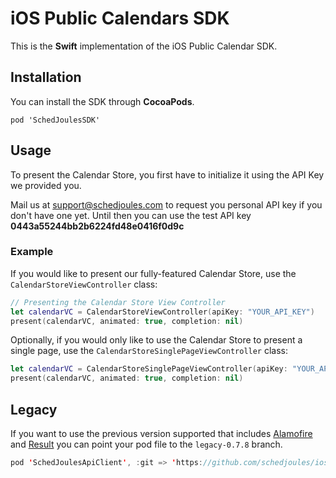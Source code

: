 # iOS Public Calendars SDK

This is the **Swift** implementation of the iOS Public Calendar SDK.

## Installation

You can install the SDK through **CocoaPods**. 

`pod 'SchedJoulesSDK'`

## Usage

To present the Calendar Store, you first have to initialize it using the API Key we provided you.

Mail us at support@schedjoules.com to request you personal API key if you don't have one yet. Until then you can use the test API key **0443a55244bb2b6224fd48e0416f0d9c**

### Example

If you would like to present our fully-featured Calendar Store, use the `CalendarStoreViewController` class:

```Swift
// Presenting the Calendar Store View Controller
let calendarVC = CalendarStoreViewController(apiKey: "YOUR_API_KEY")
present(calendarVC, animated: true, completion: nil)
```

Optionally, if you would only like to use the Calendar Store to present a single page, use the `CalendarStoreSinglePageViewController` class:

```Swift
let calendarVC = CalendarStoreSinglePageViewController(apiKey: "YOUR_API_KEY", pageIdentifer: "115673", title: "Featured")
present(calendarVC, animated: true, completion: nil)
```

## Legacy
If you want to use the previous version supported that includes [Alamofire](https://github.com/Alamofire/Alamofire) and [Result](https://github.com/antitypical/Result) you can point your pod file to the `legacy-0.7.8` branch.
```Swift
pod 'SchedJoulesApiClient', :git => 'https://github.com/schedjoules/ios-public-calendars-sdk.git', :branch => 'legacy-0.9.4'
